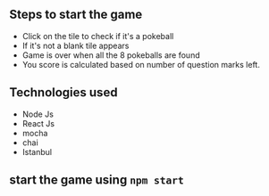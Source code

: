 ## Steps to start the game

 * Click on the tile to check if it's a pokeball
 * If it's not a blank tile appears
 * Game is over when all the 8 pokeballs are found
 * You score is calculated based on number of question marks left.

## Technologies used 

* Node Js
* React Js
* mocha
* chai
* Istanbul

## start the game using ``` npm start ```
